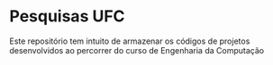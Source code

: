# Pesquisas UFC
Este repositório tem intuito de armazenar os códigos de projetos desenvolvidos ao percorrer do curso de Engenharia da Computação
